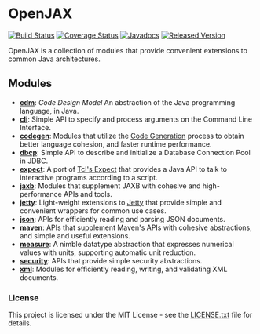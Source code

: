 # OpenJAX

[![Build Status](https://travis-ci.org/openjax/openjax.svg?1)](https://travis-ci.org/openjax/openjax)
[![Coverage Status](https://coveralls.io/repos/github/openjax/openjax/badge.svg?1)](https://coveralls.io/github/openjax/openjax)
[![Javadocs](https://www.javadoc.io/badge/org.openjax/openjax.svg?1)](https://www.javadoc.io/doc/org.openjax/openjax)
[![Released Version](https://img.shields.io/maven-central/v/org.openjax/openjax.svg?1)](https://mvnrepository.com/artifact/org.openjax/openjax)

OpenJAX is a collection of modules that provide convenient extensions to common Java architectures.

## Modules

* **[cdm][cdm]**: _Code Design Model_ An abstraction of the Java programming language, in Java.
* **[cli][cli]**: Simple API to specify and process arguments on the Command Line Interface.
* **[codegen][codegen]**: Modules that utilize the [Code Generation][codegen2] process to obtain better language cohesion, and faster runtime performance.
* **[dbcp][dbcp]**: Simple API to describe and initialize a Database Connection Pool in JDBC.
* **[expect][expect]**: A port of [Tcl's Expect][expect2] that provides a Java API to talk to interactive programs according to a script.
* **[jaxb][jaxb]**: Modules that supplement JAXB with cohesive and high-performance APIs and tools.
* **[jetty][jetty]**: Light-weight extensions to [Jetty][jetty2] that provide simple and convenient wrappers for common use cases.
* **[json][json]**: APIs for efficiently reading and parsing JSON documents.
* **[maven][maven]**: APIs that supplement Maven's APIs with cohesive abstractions, and simple and useful extensions.
* **[measure][measure]**: A nimble datatype abstraction that expresses numerical values with units, supporting automatic unit reduction.
* **[security][security]**: APIs that provide simple security abstractions.
* **[xml][xml]**: Modules for efficiently reading, writing, and validating XML documents.

### License

This project is licensed under the MIT License - see the [LICENSE.txt](LICENSE.txt) file for details.

[cdm]: /../../../../openjax/cdm
[cli]: /../../../../openjax/cli
[codegen]: /../../../../openjax/codegen
[dbcp]: /../../../../openjax/dbcp
[expect]: /../../../../openjax/expect
[jaxb]: /../../../../openjax/jaxb
[jetty]: /../../../../openjax/jetty
[json]: /../../../../openjax/json
[maven]: /../../../../openjax/maven
[measure]: /../../../../openjax/measure
[security]: /../../../../openjax/security
[xml]: /../../../../openjax/xml

[codegen2]: https://en.wikipedia.org/wiki/Code_generation_(compiler)
[expect2]: https://en.wikipedia.org/wiki/Expect
[jetty2]: https://www.eclipse.org/jetty/